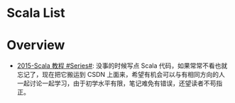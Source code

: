 

# Scala List

# Overview

- [2015-Scala 教程 #Series#](https://blog.csdn.net/yuan_xw/article/details/49796183): 没事的时候写点 Scala 代码，如果常常不看也就忘记了，现在把它搬运到 CSDN 上面来，希望有机会可以与有相同方向的人一起讨论一起学习，由于初学水平有限，笔记难免有错误，还望读者不苟指正。
